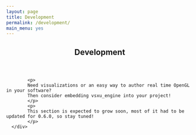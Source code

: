 ```yaml
---
layout: page
title: Development
permalink: /development/
main_menu: yes
---
```

<div id="main" class="alt">
    <section id="one">
        <div class="inner">
            <header class="major">
                <h1>
                    Development
                </h1>
            </header>

            <p>
            Need visualizations or an easy way to author real time OpenGL in your software?
            Then consider embedding vsxu_engine into your project! 
            </p>
            <p>
            This section is expected to grow soon, most of it had to be updated for 0.6.0, so stay tuned!
            </p>
      </div>
  </section>
</div>



